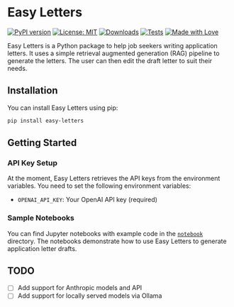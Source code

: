 # Easy Letters

[![PyPI version](https://badge.fury.io/py/easy-letters.svg)](https://badge.fury.io/py/easy-letters)
[![License: MIT](https://img.shields.io/badge/License-MIT-yellow.svg)](https://opensource.org/licenses/MIT)
[![Downloads](https://pepy.tech/badge/easy-letters)](https://pepy.tech/project/easy-letters)
[![Tests](https://github.com/habedi/easy-letters/actions/workflows/tests.yml/badge.svg)](https://github.com/habedi/easy-letters/actions/workflows/tests.yml)
[![Made with Love](https://img.shields.io/badge/Made%20with-Love-red.svg)](https://github.com/habedi/easy-letters)

Easy Letters is a Python package to help job seekers writing application letters. It uses a simple retrieval
augmented generation (RAG) pipeline to generate the letters. The user can then edit the draft letter to suit their
needs.

## Installation

You can install Easy Letters using pip:

```bash
pip install easy-letters
```

## Getting Started

### API Key Setup

At the moment, Easy Letters retrieves the API keys from the environment variables.
You need to set the following environment variables:

- `OPENAI_API_KEY`: Your OpenAI API key (required)

### Sample Notebooks

You can find Jupyter notebooks with example code in the [`notebook`](notebooks) directory.
The notebooks demonstrate how to use Easy Letters to generate application letter drafts.

## TODO

- [ ] Add support for Anthropic models and API
- [ ] Add support for locally served models via Ollama
